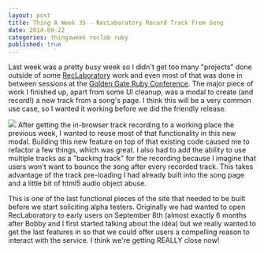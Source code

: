 ```yaml
---
layout: post
title: Thing A Week 35 - RecLaboratory Record Track From Song
date: 2014-09-22
categories: thingaweek reclab ruby
published: true
---
```


Last week was a pretty busy week so I didn't get too many "projects" done outside of some [RecLaboratory](http://www.reclaboratory.com) work and even most of that was done in between sessions at the [Golden Gate Ruby Conference](http://gogaruco.com/). The major piece of work I finished up, apart from some UI cleanup, was a modal to create (and record!) a new track from a song's page. I think this will be a very common use case, so I wanted it working before we did the friendly release.

<img src="../blog_media/reclab_recfromsong.png" class="inline_right" />
After getting the in-browser track recording to a working place the previous week, I wanted to reuse most of that functionality in this new modal. Building this new feature on top of that existing code caused me to refactor a few things, which was great. I also had to add the ability to use multiple tracks as a "backing track" for the recording because I imagine that users won't want to bounce the song after every recorded track. This takes advantage of the track pre-loading I had already built into the song page and a little bit of html5 audio object abuse.

This is one of the last functional pieces of the site that needed to be built before we start soliciting alpha testers. Originally we had wanted to open RecLaboratory to early users on September 8th (almost exactly 6 months after Bobby and I first started talking about the idea) but we really wanted to get the last features in so that we could offer users a compelling reason to interact with the service. I think we're getting REALLY close now!